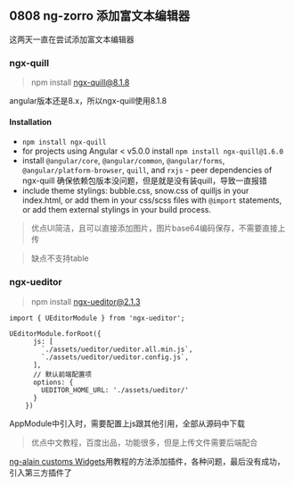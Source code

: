 ## 0808 ng-zorro 添加富文本编辑器

这两天一直在尝试添加富文本编辑器

### ngx-quill

> npm install ngx-quill@8.1.8

angular版本还是8.x，所以ngx-quill使用8.1.8

#### Installation

- `npm install ngx-quill`
- for projects using Angular < v5.0.0 install `npm install ngx-quill@1.6.0`
- install `@angular/core`, `@angular/common`, `@angular/forms`, `@angular/platform-browser`, `quill`, and `rxjs` - peer dependencies of ngx-quill 确保依赖包版本没问题，但是就是没有装quill，导致一直报错
- include theme stylings: bubble.css, snow.css of quilljs in your index.html, or add them in your css/scss files with `@import` statements, or add them external stylings in your build process.

> 优点UI简洁，且可以直接添加图片，图片base64编码保存，不需要直接上传

> 缺点不支持table

### ngx-ueditor

> npm install ngx-ueditor@2.1.3

`import { UEditorModule } from 'ngx-ueditor';`

```TS
UEditorModule.forRoot({
      js: [
        `./assets/ueditor/ueditor.all.min.js`,
        `./assets/ueditor/ueditor.config.js`,
      ],
      // 默认前端配置项
      options: {
        UEDITOR_HOME_URL: './assets/ueditor/'
      }
    })

```

AppModule中引入时，需要配置上js跟其他引用，全部从源码中下载

> 优点中文教程，百度出品，功能很多，但是上传文件需要后端配合

[ng-alain customs Widgets](https://ng-alain.com/form/customize/zh)用教程的方法添加插件，各种问题，最后没有成功，引入第三方插件了
